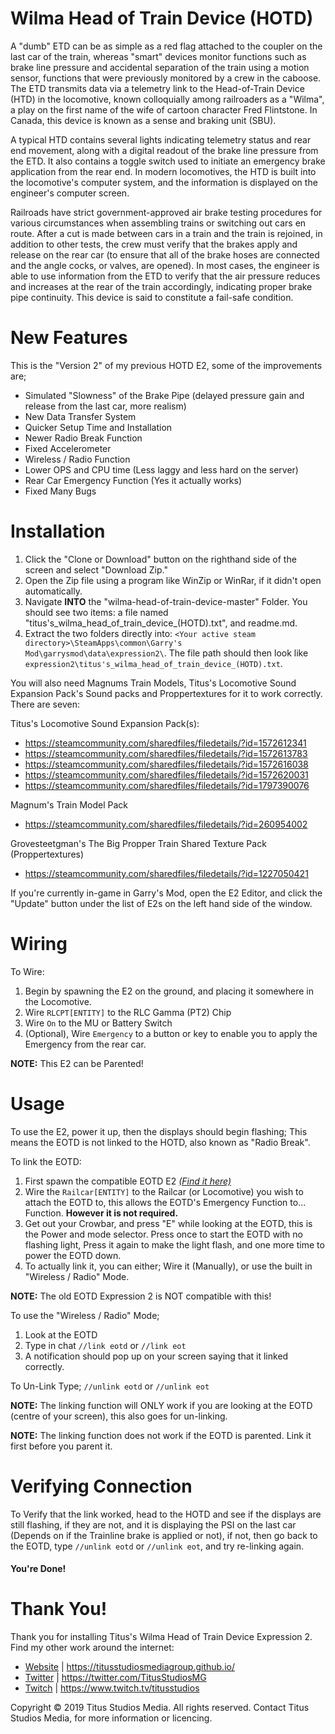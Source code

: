 # Wilma Head of Train Device (HOTD)

A "dumb" ETD can be as simple as a red flag attached to the coupler on the last car of the train, whereas "smart" devices monitor functions such as brake line pressure and accidental separation of the train using a motion sensor, functions that were previously monitored by a crew in the caboose. The ETD transmits data via a telemetry link to the Head-of-Train Device (HTD) in the locomotive, known colloquially among railroaders as a "Wilma", a play on the first name of the wife of cartoon character Fred Flintstone. In Canada, this device is known as a sense and braking unit (SBU).

A typical HTD contains several lights indicating telemetry status and rear end movement, along with a digital readout of the brake line pressure from the ETD. It also contains a toggle switch used to initiate an emergency brake application from the rear end. In modern locomotives, the HTD is built into the locomotive's computer system, and the information is displayed on the engineer's computer screen.

Railroads have strict government-approved air brake testing procedures for various circumstances when assembling trains or switching out cars en route. After a cut is made between cars in a train and the train is rejoined, in addition to other tests, the crew must verify that the brakes apply and release on the rear car (to ensure that all of the brake hoses are connected and the angle cocks, or valves, are opened). In most cases, the engineer is able to use information from the ETD to verify that the air pressure reduces and increases at the rear of the train accordingly, indicating proper brake pipe continuity. This device is said to constitute a fail-safe condition.

# New Features

This is the "Version 2" of my previous HOTD E2, some of the improvements are;

 * Simulated "Slowness" of the Brake Pipe (delayed pressure gain and release from the last car, more realism)
 * New Data Transfer System
 * Quicker Setup Time and Installation
 * Newer Radio Break Function
 * Fixed Accelerometer
 * Wireless / Radio Function
 * Lower OPS and CPU time (Less laggy and less hard on the server)
 * Rear Car Emergency Function (Yes it actually works)
 * Fixed Many Bugs


# Installation

1. Click the "Clone or Download" button on the righthand side of the screen and select "Download Zip."
2. Open the Zip file using a program like WinZip or WinRar, if it didn't open automatically.
3. Navigate __INTO__ the "wilma-head-of-train-device-master" Folder. You should see two items: a file named "titus's_wilma_head_of_train_device_(HOTD).txt", and readme.md.
4. Extract the two folders directly into: `<Your active steam directory>\SteamApps\common\Garry's Mod\garrysmod\data\expression2\`.
The file path should then look like `expression2\titus's_wilma_head_of_train_device_(HOTD).txt`.

You will also need Magnums Train Models, Titus's Locomotive Sound Expansion Pack's Sound packs and Proppertextures for it to work correctly. There are seven:

Titus's Locomotive Sound Expansion Pack(s):

 * https://steamcommunity.com/sharedfiles/filedetails/?id=1572612341
 * https://steamcommunity.com/sharedfiles/filedetails/?id=1572613783
 * https://steamcommunity.com/sharedfiles/filedetails/?id=1572616038
 * https://steamcommunity.com/sharedfiles/filedetails/?id=1572620031
 * https://steamcommunity.com/sharedfiles/filedetails/?id=1797390076
 
Magnum's Train Model Pack
 * https://steamcommunity.com/sharedfiles/filedetails/?id=260954002
 
Grovesteetgman's The Big Propper Train Shared Texture Pack (Proppertextures)
 * https://steamcommunity.com/sharedfiles/filedetails/?id=1227050421

If you're currently in-game in Garry's Mod, open the E2 Editor, and click the "Update" button under the list of E2s on the left hand side of the window.


# Wiring

To Wire:
1. Begin by spawning the E2 on the ground, and placing it somewhere in the Locomotive.
2. Wire `RLCPT[ENTITY]` to the RLC Gamma (PT2) Chip
3. Wire `On` to the MU or Battery Switch
4. (Optional), Wire `Emergency` to a button or key to enable you to apply the Emergency from the rear car.

**NOTE:** This E2 can be Parented!


# Usage

To use the E2, power it up, then the displays should begin flashing; This means the EOTD is not linked to the HOTD, also known as "Radio Break".

To link the EOTD:
1. First spawn the compatible EOTD E2 *[(Find it here)](https://github.com/titus-studios-media/TrainLink-II-ATX-End-Of-Train-Device)*
2. Wire the `Railcar[ENTITY]` to the Railcar (or Locomotive) you wish to attach the EOTD to, this allows the EOTD's Emergency Function to... Function. **However it is not required.**
3. Get out your Crowbar, and press "E" while looking at the EOTD, this is the Power and mode selector. Press once to start the EOTD with no flashing light, Press it again to make the light flash, and one more time to power the EOTD down.
4. To actually link it, you can either; Wire it (Manually), or use the built in "Wireless / Radio" Mode.

**NOTE:** The old EOTD Expression 2 is NOT compatible with this!

To use the "Wireless / Radio" Mode;
1. Look at the EOTD
2. Type in chat `//link eotd` or `//link eot`
3. A notification should pop up on your screen saying that it linked correctly.

To Un-Link Type; `//unlink eotd` or `//unlink eot`

**NOTE:** The linking function will ONLY work if you are looking at the EOTD (centre of your screen), this also goes for un-linking.

**NOTE:** The linking function does not work if the EOTD is parented. Link it first before you parent it.


# Verifying Connection

To Verify that the link worked, head to the HOTD and see if the displays are still flashing, if they are not, and it is displaying the PSI on the last car (Depends on if the Trainline brake is applied or not), if not, then go back to the EOTD, type `//unlink eotd` or `//unlink eot`, and try re-linking again.


#### You're Done!


# Thank You!
Thank you for installing Titus's Wilma Head of Train Device Expression 2.
Find my other work around the internet:
 * [Website](https://titusstudiosmediagroup.github.io/) | https://titusstudiosmediagroup.github.io/
 * [Twitter](https://twitter.com/TitusStudiosMG) | https://twitter.com/TitusStudiosMG
 * [Twitch](https://www.twitch.tv/titusstudios) | https://www.twitch.tv/titusstudios
 

Copyright © 2019 Titus Studios Media. All rights reserved. Contact Titus Studios Media, for more information or licencing.


